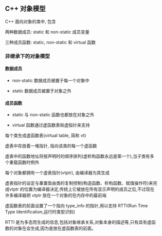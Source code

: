<!--
 * @Description: 
 * @Version: 1.0
 * @Author: daLao
 * @Email: dalao@xxx.com
 * @Date: 2022-09-19 21:28:16
 * @LastEditors: daLao
 * @LastEditTime: 2022-09-26 00:22:26
-->

## C++ 对象模型


C++ 面向对象的类中, 包含

两种数据成员: static 和 non-static 成员变量

三种成员函数: static, non-static 和 virtual 函数



### 非继承下的对象模型


#### 数据成员

- non-static 数据成员被置于每一个对象中

- static 数据成员被置于对象之外


#### 成员函数

- static 与 non-static 函数也都放在对象之外

- virtual 函数通过虚函数表和虚指针来支持



每个类生成虚函数表(virtual table, 简称 vt)

虚表中存放着一堆指针, 指向该类的每一个虚函数

虚表中的函数地址将按声明时的顺序排列(虚析构函数永远是第一个),当子类有多个重载函数时例外

每个对象都拥有一个虚表指针(vtptr), 由编译器为其生成

虚表指针的设定与重置皆由类的复制控制(构造函数、析构函数、赋值操作符)来完成vtptr 的位置为编译器决定,传统上它被放在所有显示声明的成员之后,不过现在许多编译器把 vtptr 放在一个对象的在内存中的最前端

虚函数表的前面设置了一个指向 type_info 的指针,用以支持 RTTI(Run Time Type Identification,运行时类型识别)

RTTI 是为多态而生成的信息,包括对象继承关系,对象本身的描述等,只有具有虚函数的对象在会生成,因为是放在虚函数表的前面。